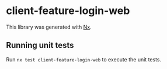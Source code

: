 # client-feature-login-web

This library was generated with [Nx](https://nx.dev).

## Running unit tests

Run `nx test client-feature-login-web` to execute the unit tests.
